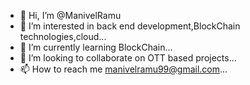 - 👋 Hi, I’m @ManivelRamu
- 👀 I’m interested in back end development,BlockChain technologies,cloud...
- 🌱 I’m currently learning BlockChain...
- 💞️ I’m looking to collaborate on OTT based projects...
- 📫 How to reach me manivelramu99@gmail.com...

<!---
ManivelRamu/ManivelRamu is a ✨ special ✨ repository because its `README.md` (this file) appears on your GitHub profile.
You can click the Preview link to take a look at your changes.
--->
